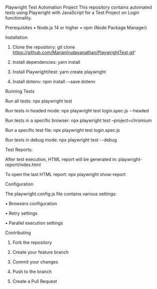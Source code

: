 Playwright Test Automation Project
This repository contains automated tests using Playwright with JavaScript for a Test Project on Login functionality.

Prerequisites
•	Node.js 14 or higher
•	npm (Node Package Manager)

Installation
1.	Clone the repository:
git clone https://github.com/MarianIrudayanathan/PlaywrightTest.git'

2.	Install dependencies:
yarn install

3.	Install Playwright/test:
yarn create playwright

4.	Install dotenv:
npm install --save dotenv

Running Tests

Run all tests: 
npx playwright test

Run tests in headed mode: 
npx playwright test login.spec.js --headed

Run tests in a specific browser: 
npx playwright test –project=chromium

Run a specific test file: 
npx playwright test login.spec.js

Run tests in debug mode: 
npx playwright test --debug

Test Reports:

After test execution, HTML report will be generated in: 
playwright-report/index.html

To open the last HTML report: 
npx playwright show-report

Configuration

The playwright.config.js file contains various settings: 

•	Browsers configuration

•	Retry settings

•	Parallel execution settings

Contributing 

1.	Fork the repository
   
2.	Create your feature branch
   
3.	Commit your changes
   
4.	Push to the branch
   
5.	Create a Pull Request

